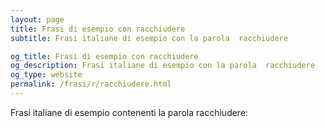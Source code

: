 ```yaml
---
layout: page
title: Frasi di esempio con racchiudere 
subtitle: Frasi italiane di esempio con la parola  racchiudere

og_title: Frasi di esempio con racchiudere 
og_description: Frasi italiane di esempio con la parola  racchiudere
og_type: website
permalink: /frasi/r/racchiudere.html
---
```


Frasi italiane di esempio contenenti la parola racchiudere:


